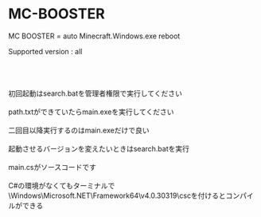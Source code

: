 # MC-BOOSTER
MC BOOSTER = auto Minecraft.Windows.exe reboot
<p>Supported version : all</p>
<br></br>
  <br>初回起動はsearch.batを管理者権限で実行してください</br>
  <br>path.txtができていたらmain.exeを実行してください</br>
  <br>二回目以降実行するのはmain.exeだけで良い</br>
  <br>起動させるバージョンを変えたいときはsearch.batを実行</br>
  <br>main.csがソースコードです</br>
  <br>C#の環境がなくてもターミナルで\Windows\Microsoft.NET\Framework64\v4.0.30319\cscを付けるとコンパイルができる</br>
